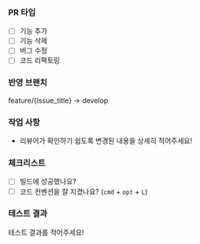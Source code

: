 ### PR 타입
- [ ] 기능 추가
- [ ] 기능 삭제
- [ ] 버그 수정
- [ ] 코드 리팩토링

### 반영 브랜치
feature/{issue_title} → develop

### 작업 사항
- 리뷰어가 확인하기 쉽도록 변경된 내용을 상세히 적어주세요!

### 체크리스트
- [ ] 빌드에 성공했나요?
- [ ] 코드 컨벤션을 잘 지켰나요? (`cmd` + `opt` + `L`)

### 테스트 결과
테스트 결과를 적어주세요!